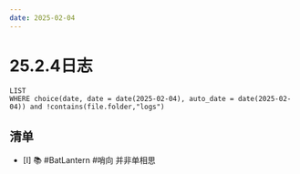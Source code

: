 ```yaml
---
date: 2025-02-04
---
```


# 25.2.4日志

```dataview
LIST
WHERE choice(date, date = date(2025-02-04), auto_date = date(2025-02-04)) and !contains(file.folder,"logs")
```

## 清单

- [I] 📚 #BatLantern #哨向 并非单相思
